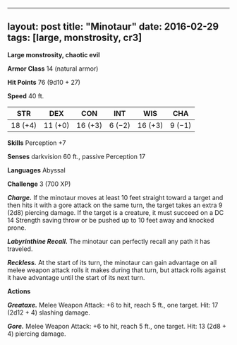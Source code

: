 
---
layout: post
title: "Minotaur"
date: 2016-02-29
tags: [large, monstrosity, cr3]
---

**Large monstrosity, chaotic evil**

**Armor Class** 14 (natural armor)

**Hit Points** 76 (9d10 + 27)

**Speed** 40 ft.

|   STR   |   DEX   |   CON   |   INT   |   WIS   |   CHA   |
|:-----:|:-----:|:-----:|:-----:|:-----:|:-----:|
| 18 (+4) | 11 (+0) | 16 (+3) | 6 (−2) | 16 (+3) | 9 (−1) |

**Skills** Perception +7 

**Senses** darkvision 60 ft., passive Perception 17 

**Languages** Abyssal 

**Challenge** 3 (700 XP) 

***Charge.*** If the minotaur moves at least 10 feet straight toward a target and then hits it with a gore attack on the same turn, the target takes an extra 9 (2d8) piercing damage. If the target is a creature, it must succeed on a DC 14 Strength saving throw or be pushed up to 10 feet away and knocked prone. 

***Labyrinthine Recall.*** The minotaur can perfectly recall any path it has traveled. 

***Reckless.*** At the start of its turn, the minotaur can gain advantage on all melee weapon attack rolls it makes during that turn, but attack rolls against it have advantage until the start of its next turn. 

**Actions** 

***Greataxe.*** Melee Weapon Attack: +6 to hit, reach 5 ft., one target. Hit: 17 (2d12 + 4) slashing damage. 

***Gore.*** Melee Weapon Attack: +6 to hit, reach 5 ft., one target. Hit: 13 (2d8 + 4) piercing damage.
